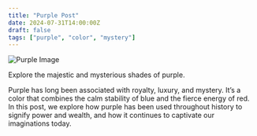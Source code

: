```yaml
---
title: "Purple Post"
date: 2024-07-31T14:00:00Z
draft: false
tags: ["purple", "color", "mystery"]
---
```


![Purple Image](/images/purple.png)

Explore the majestic and mysterious shades of purple.

<!--more-->

Purple has long been associated with royalty, luxury, and mystery. It’s a color that combines the calm stability of blue and the fierce energy of red. In this post, we explore how purple has been used throughout history to signify power and wealth, and how it continues to captivate our imaginations today.
